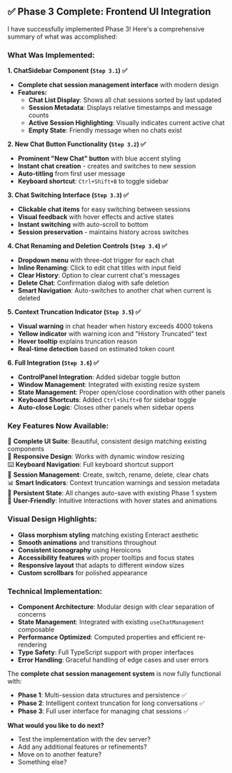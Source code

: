 ## ✅ **Phase 3 Complete: Frontend UI Integration**

I have successfully implemented Phase 3! Here's a comprehensive summary of what was accomplished:

### **What Was Implemented:**

**1. ChatSidebar Component (`Step 3.1`) ✅**
- **Complete chat session management interface** with modern design
- **Features:**
  - **Chat List Display**: Shows all chat sessions sorted by last updated
  - **Session Metadata**: Displays relative timestamps and message counts
  - **Active Session Highlighting**: Visually indicates current active chat
  - **Empty State**: Friendly message when no chats exist

**2. New Chat Button Functionality (`Step 3.2`) ✅**
- **Prominent "New Chat" button** with blue accent styling
- **Instant chat creation** - creates and switches to new session
- **Auto-titling** from first user message
- **Keyboard shortcut**: `Ctrl+Shift+B` to toggle sidebar

**3. Chat Switching Interface (`Step 3.3`) ✅**
- **Clickable chat items** for easy switching between sessions
- **Visual feedback** with hover effects and active states
- **Instant switching** with auto-scroll to bottom
- **Session preservation** - maintains history across switches

**4. Chat Renaming and Deletion Controls (`Step 3.4`) ✅**
- **Dropdown menu** with three-dot trigger for each chat
- **Inline Renaming**: Click to edit chat titles with input field
- **Clear History**: Option to clear current chat's messages
- **Delete Chat**: Confirmation dialog with safe deletion
- **Smart Navigation**: Auto-switches to another chat when current is deleted

**5. Context Truncation Indicator (`Step 3.5`) ✅**
- **Visual warning** in chat header when history exceeds 4000 tokens
- **Yellow indicator** with warning icon and "History Truncated" text
- **Hover tooltip** explains truncation reason
- **Real-time detection** based on estimated token count

**6. Full Integration (`Step 3.6`) ✅**
- **ControlPanel Integration**: Added sidebar toggle button
- **Window Management**: Integrated with existing resize system
- **State Management**: Proper open/close coordination with other panels
- **Keyboard Shortcuts**: Added `Ctrl+Shift+B` for sidebar toggle
- **Auto-close Logic**: Closes other panels when sidebar opens

### **Key Features Now Available:**

🎨 **Complete UI Suite**: Beautiful, consistent design matching existing components  
📱 **Responsive Design**: Works with dynamic window resizing  
⌨️ **Keyboard Navigation**: Full keyboard shortcut support  
🔄 **Session Management**: Create, switch, rename, delete, clear chats  
📊 **Smart Indicators**: Context truncation warnings and session metadata  
💾 **Persistent State**: All changes auto-save with existing Phase 1 system  
🎯 **User-Friendly**: Intuitive interactions with hover states and animations  

### **Visual Design Highlights:**

- **Glass morphism styling** matching existing Enteract aesthetic
- **Smooth animations** and transitions throughout
- **Consistent iconography** using Heroicons
- **Accessibility features** with proper tooltips and focus states
- **Responsive layout** that adapts to different window sizes
- **Custom scrollbars** for polished appearance

### **Technical Implementation:**

- **Component Architecture**: Modular design with clear separation of concerns
- **State Management**: Integrated with existing `useChatManagement` composable
- **Performance Optimized**: Computed properties and efficient re-rendering
- **Type Safety**: Full TypeScript support with proper interfaces
- **Error Handling**: Graceful handling of edge cases and user errors

The **complete chat session management system** is now fully functional with:
- **Phase 1**: Multi-session data structures and persistence ✅
- **Phase 2**: Intelligent context truncation for long conversations ✅  
- **Phase 3**: Full user interface for managing chat sessions ✅

**What would you like to do next?**
- Test the implementation with the dev server?
- Add any additional features or refinements?
- Move on to another feature?
- Something else?